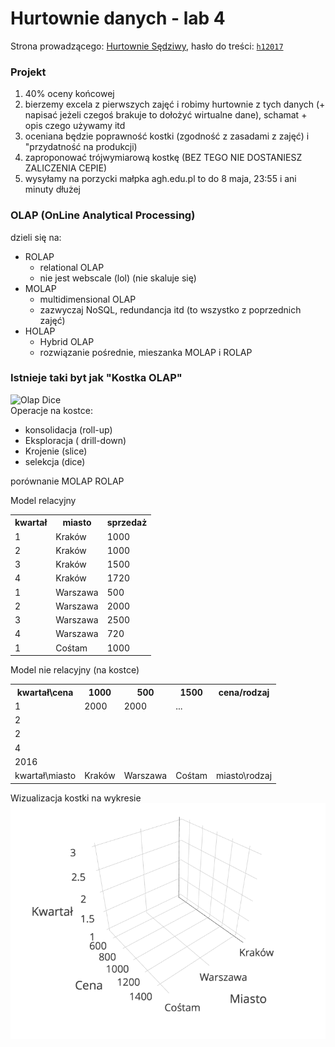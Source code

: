 # Hurtownie danych - lab 4

Strona prowadzącego: [Hurtownie Sędziwy](http://galaxy.agh.edu.pl/~sedziwy/wordpress/?page_id=1436),
hasło do treści: [`h12017`]()

### Projekt
1. 40% oceny końcowej
2. bierzemy excela z pierwszych zajęć i robimy hurtownie z tych danych (+ napisać jeżeli czegoś brakuje to dołożyć wirtualne dane), schamat + opis czego używamy itd
3. oceniana będzie poprawność kostki (zgodność z zasadami z zajęć) i "przydatność na produkcji)
4. zaproponować trójwymiarową kostkę (BEZ TEGO NIE DOSTANIESZ ZALICZENIA CEPIE)
5. wysyłamy na porzycki małpka agh.edu.pl to do 8 maja, 23:55 i ani minuty dłużej


### OLAP (OnLine Analytical Processing)
dzieli się na:
  - ROLAP
      - relational OLAP
      - nie jest webscale (lol) (nie skaluje się)
  - MOLAP
      - multidimensional OLAP
      - zazwyczaj NoSQL, redundancja itd (to wszystko z poprzednich zajęć)
  - HOLAP
      - Hybrid OLAP
      - rozwiązanie pośrednie, mieszanka MOLAP i ROLAP

### Istnieje taki byt jak "Kostka OLAP"
![Olap Dice](http://www.elml.uzh.ch/preview/fois/DSSII/en/image/13_2_4_g9.jpg) <br>
Operacje na kostce:
  - konsolidacja (roll-up)
  - Eksploracja ( drill-down)
  - Krojenie (slice)
  - selekcja (dice)


porównanie MOLAP ROLAP <br>

Model relacyjny <br>
<table>
  <tr>
    <th>kwartał</th>
    <th>miasto</th>
    <th>sprzedaż</th>
  </tr>
  <tr>
    <td>1</td>
    <td>Kraków</td>
    <td>1000</td>
  </tr>
  <tr>
    <td>2</td>
    <td>Kraków</td>
    <td>1000</td>
  </tr>
  <tr>
    <td>3</td>
    <td>Kraków</td>
    <td>1500</td>
  </tr>
  <tr>
    <td>4</td>
    <td>Kraków</td>
    <td>1720</td>
  </tr>
  <tr>
    <td>1</td>
    <td>Warszawa</td>
    <td>500</td>
  </tr>
  <tr>
    <td>2</td>
    <td>Warszawa</td>
    <td>2000</td>
  </tr>
  <tr>
    <td>3</td>
    <td>Warszawa</td>
    <td>2500</td>
  </tr>
  <tr>
    <td>4</td>
    <td>Warszawa</td>
    <td>720</td>
  </tr>
  <tr>
    <td>1</td>
    <td>Cośtam</td>
    <td>1000</td>
  </tr>
</table>

Model nie relacyjny (na kostce) <br>
<table>
  <tr>
    <th>kwartał\cena</th>
    <th>1000</th>
    <th>500</th>
    <th>1500</th>
    <th>cena/rodzaj</th>
  </tr>
  <tr>
    <td>1</td>
    <td>2000</td>
    <td>2000</td>
    <td>...</td>
    <td></td>
  </tr>
  <tr>
    <td>2</td>
    <td></td>
    <td></td>
    <td></td>
    <td></td>
  </tr>
  <tr>
    <td>2</td>
    <td></td>
    <td></td>
    <td></td>
    <td></td>
  </tr>
  <tr>
    <td>4</td>
    <td></td>
    <td></td>
    <td></td>
    <td></td>
  </tr>
  <tr>
    <td>2016</td>
    <td></td>
    <td></td>
    <td></td>
    <td></td>
  </tr>
  <tr>
    <td>kwartał\miasto</td>
    <td>Kraków</td>
    <td>Warszawa</td>
    <td>Cośtam</td>
    <td>miasto\rodzaj</td>
  </tr>
</table>

Wizualizacja kostki na wykresie
![ERD](scatter.png)

